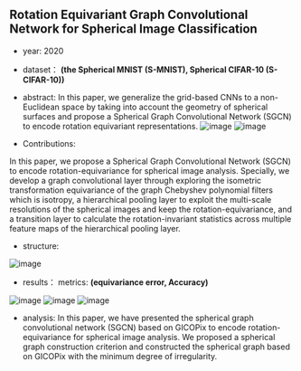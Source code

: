 ## Rotation Equivariant Graph Convolutional Network for Spherical Image Classification

- year: 2020

- dataset：  **(the Spherical MNIST (S-MNIST), Spherical CIFAR-10 (S-CIFAR-10))**  

- abstract:  In this paper, we generalize the grid-based CNNs to a non-Euclidean space by taking into account the geometry of spherical surfaces and propose a Spherical Graph Convolutional Network (SGCN) to encode rotation equivariant representations. 
![image](https://github.com/VLISLAB/360-DL-Survey/blob/main/Images/SGCNabstract.png)
![image](https://github.com/VLISLAB/360-DL-Survey/blob/main/Images/SGCNabstract1.png)
- Contributions:

In this paper, we propose a Spherical Graph Convolutional Network (SGCN) to encode rotation-equivariance for spherical image analysis. Specially, we develop a graph convolutional layer through exploring the isometric transformation equivariance of the graph Chebyshev polynomial filters which is isotropy, a hierarchical pooling layer to exploit the multi-scale resolutions of the spherical images and keep the rotation-equivariance, and a transition layer to calculate the rotation-invariant statistics across multiple feature maps of the hierarchical pooling layer.

- structure: 

![image](https://github.com/VLISLAB/360-DL-Survey/blob/main/Images/SGCNstructure.png)

- results：
metrics: **(equivariance error, Accuracy)**

![image](https://github.com/VLISLAB/360-DL-Survey/blob/main/Images/SGCNresult.png)
![image](https://github.com/VLISLAB/360-DL-Survey/blob/main/Images/SGCNresult1.png)
![image](https://github.com/VLISLAB/360-DL-Survey/blob/main/Images/SGCNresult2.png)

- analysis: In this paper, we have presented the spherical graph convolutional network (SGCN) based on GICOPix to encode rotation-equivariance for spherical image analysis. We proposed a spherical graph construction criterion and constructed the spherical graph based on GICOPix with the minimum degree of irregularity. 


